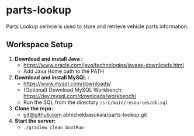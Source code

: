 # parts-lookup

Parts Lookup serivce is used to store and retrieve vehicle parts information.

## Workspace Setup

1. **Download and install Java :**
    * https://www.oracle.com/java/technologies/javase-downloads.html
    * Add Java Home path to the PATH
2. **Download and install MySQL :**
    * https://www.mysql.com/downloads/
    * (Optional) Download MySQL Workbench: https://dev.mysql.com/downloads/workbench/
    * Run the SQL from the directory `/src/main/resources/db.sql`
3. **Clone the repo:**
    * git@github.com:abhishekbasukala/parts-lookup.git
4. **Start the server:**
    * `./gradlew clean bootRun`
